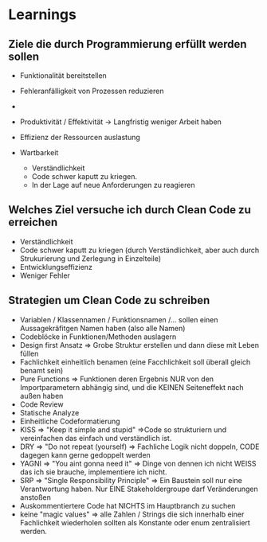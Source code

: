 # Learnings

 ## Ziele die durch Programmierung erfüllt werden sollen

* Funktionalität bereitstellen
* Fehleranfälligkeit von Prozessen reduzieren
* 
* Produktivität / Effektivität -> Langfristig weniger Arbeit haben
* Effizienz der Ressourcen auslastung

* Wartbarkeit
  * Verständlichkeit
  * Code schwer kaputt zu kriegen.
  * In der Lage auf neue Anforderungen zu reagieren
  


 ## Welches Ziel versuche ich durch Clean Code zu erreichen
* Verständlichkeit
* Code schwer kaputt zu kriegen (durch Verständlichkeit, aber auch durch Strukurierung und Zerlegung in Einzelteile)
* Entwicklungseffizienz
* Weniger Fehler

 ## Strategien um Clean Code zu schreiben
* Variablen / Klassennamen / Funktionsnamen /... sollen einen Aussagekräfitgen Namen haben (also alle Namen)
* Codeblöcke in Funktionen/Methoden auslagern
* Design first Ansatz => Grobe Struktur erstellen und dann diese mit Leben füllen
* Fachlichkeit einheitlich benamen (eine Facchlichkeit soll überall gleich benamt sein)
* Pure Functions => Funktionen deren Ergebnis  NUR von den Importparametern abhängig sind, und die KEINEN Seiteneffekt nach außen haben
* Code Review
* Statische Analyze
* Einheitliche Codeformatierung
* KISS => "Keep it simple and stupid" =>Code so strukturiern und vereinfachen das einfach und verständlich ist.
* DRY => "Do not repeat (yourself) => Fachliche Logik nicht doppeln, CODE dagegen kann gerne gedoppelt werden
* YAGNI => "You aint gonna need it" => Dinge von dennen ich nicht WEISS das ich sie brauche, implementiere ich nicht.
* SRP => "Single Responsibility Principle" => Ein Baustein soll nur eine Verantwortung haben. Nur EINE Stakeholdergroupe darf Veränderungen anstoßen
* Auskommentiertere Code hat NICHTS im Hauptbranch zu suchen
* keine "magic values" => alle Zahlen / Strings die sich innerhalb einer Fachlichkeit wiederholen sollten als Konstante oder enum zentralisiert werden.
